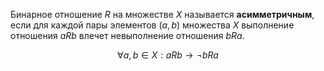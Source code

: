  Бинарное отношение $R$ на множестве $X$ называется **асимметричным**, если для каждой пары элементов $(a,b)$ множества $X$ выполнение отношения $aRb$ влечет невыполнение отношения $bRa$.
 
 $$ \forall a,b \in X: aRb \rightarrow \lnot bRa $$
